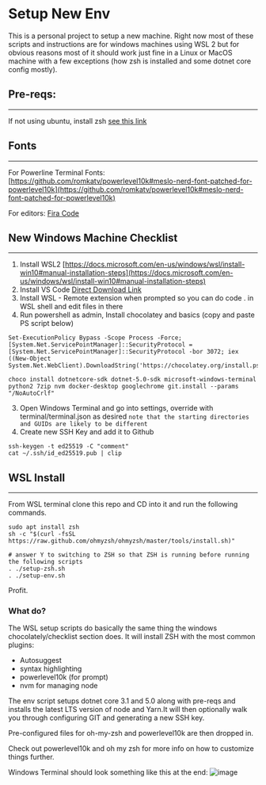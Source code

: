 # Setup New Env

This is a personal project to setup a new machine. Right now most of these scripts and instructions are for windows machines using WSL 2 but for obvious reasons most of it should work just fine in a Linux or MacOS machine with a few exceptions (how zsh is installed and some dotnet core config mostly).

## Pre-reqs:
------
If not using ubuntu, install zsh [see this link](https://github.com/ohmyzsh/ohmyzsh/wiki/Installing-ZSH)

## Fonts
------
For Powerline Terminal Fonts: [https://github.com/romkatv/powerlevel10k#meslo-nerd-font-patched-for-powerlevel10k](https://github.com/romkatv/powerlevel10k#meslo-nerd-font-patched-for-powerlevel10k)

For editors: [Fira Code](https://github.com/tonsky/FiraCode)

## New Windows Machine Checklist
-------
1) Install WSL2 [https://docs.microsoft.com/en-us/windows/wsl/install-win10#manual-installation-steps](https://docs.microsoft.com/en-us/windows/wsl/install-win10#manual-installation-steps)
2) Install VS Code [Direct Download Link](https://code.visualstudio.com/sha/download?build=stable&os=win32-x64-user)
3) Install WSL - Remote extension when prompted so you can do code . in WSL shell and edit files in there
4) Run powershell as admin, Install chocolatey and basics (copy and paste PS script below)

```
Set-ExecutionPolicy Bypass -Scope Process -Force; [System.Net.ServicePointManager]::SecurityProtocol = [System.Net.ServicePointManager]::SecurityProtocol -bor 3072; iex ((New-Object System.Net.WebClient).DownloadString('https://chocolatey.org/install.ps1'))

choco install dotnetcore-sdk dotnet-5.0-sdk microsoft-windows-terminal python2 7zip nvm docker-desktop googlechrome git.install --params "/NoAutoCrlf"
```

3) Open Windows Terminal and go into settings, override with terminal/terminal.json as desired
`note that the starting directories and GUIDs are likely to be different`
4) Create new SSH Key and add it to Github

```
ssh-keygen -t ed25519 -C "comment"
cat ~/.ssh/id_ed25519.pub | clip
```

## WSL Install
---------
From WSL terminal clone this repo and CD into it and run the following commands.

```
sudo apt install zsh
sh -c "$(curl -fsSL https://raw.github.com/ohmyzsh/ohmyzsh/master/tools/install.sh)"

# answer Y to switching to ZSH so that ZSH is running before running the following scripts
. ./setup-zsh.sh
. ./setup-env.sh
```

Profit.

### What do?
The WSL setup scripts do basically the same thing the windows chocolately/checklist section does. It will install ZSH with the most common plugins:
* Autosuggest
* syntax highlighting
* powerlevel10k (for prompt)
* nvm for managing node

The env script setups dotnet core 3.1 and 5.0 along with pre-reqs and installs the latest LTS version of node and Yarn.It will then optionally walk you through configuring GIT and generating a new SSH key.

Pre-configured files for oh-my-zsh and powerlevel10k are then dropped in.

Check out powerlevel10k and oh my zsh for more info on how to customize things further.

Windows Terminal should look something like this at the end:
![image](https://user-images.githubusercontent.com/573502/115978002-4a6cc900-a542-11eb-9acb-ec4ac80a6958.png)

